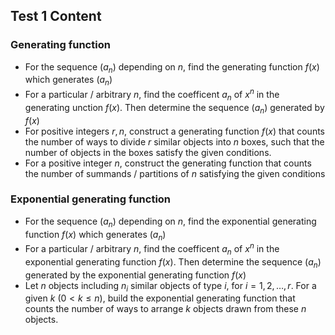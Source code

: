## Test 1 Content
### Generating function
* For the sequence $(a_n)$ depending on $n$, find the generating function $f(x)$ which generates $(a_n)$
* For a particular / arbitrary $n$, find the coefficent $a_n$ of $x^n$ in the generating unction $f(x)$. 
Then determine the sequence $(a_n)$ generated by $f(x)$
* For positive integers $r, n$, construct a generating function $f(x)$ that counts the number of ways to divide $r$ similar objects into $n$ boxes, such that the number of objects in the boxes satisfy the given conditions.
* For a positive integer $n$, construct the generating function that counts the number of summands / partitions of $n$ satisfying the given conditions

### Exponential generating function
* For the sequence $(a_n)$ depending on $n$, find the exponential generating function $f(x)$ which generates $(a_n)$
* For a particular / arbitrary $n$, find the coefficent $a_n$ of $x^n$ in the exponential generating function $f(x)$.
Then determine the sequence $(a_n)$ generated by the exponential generating function $f(x)$
* Let $n$ objects including $n_i$ similar objects of type $i$, for $i = 1, 2,\ldots, r$. 
For a given $k$ ($0 < k \le n$), build the exponential generating function that counts the number of ways to arrange $k$ objects drawn from these $n$ objects.
